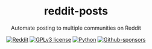 <div align="center">

  # reddit-posts
  
  Automate posting to multiple communities on Reddit
  
  <a href="">![Reddit](https://img.shields.io/badge/Reddit-%23FF4500.svg?style=for-the-badge&logo=Reddit&logoColor=white)</a>
  <a href="">[![GPLv3 license](https://img.shields.io/badge/License-GPLv3-green.svg?style=for-the-badge)](http://perso.crans.org/besson/LICENSE.html)</a>
  <a href="">![Python](https://img.shields.io/badge/python-3670A0?style=for-the-badge&logo=python&logoColor=ffdd54)</a>
  <a href="">![Github-sponsors](https://img.shields.io/badge/sponsor-pink?style=for-the-badge&logo=GitHub-Sponsors&logoColor=#EA4AAA)</a>

</div>


